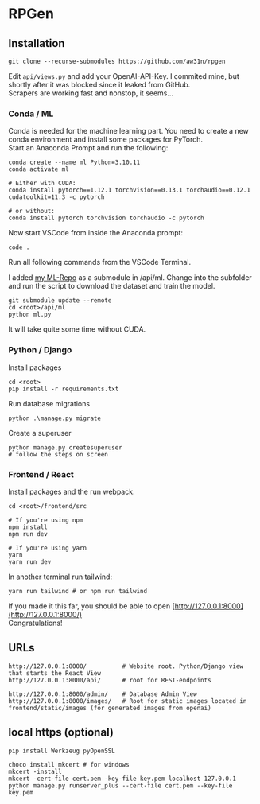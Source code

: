 # RPGen

## Installation

`git clone --recurse-submodules https://github.com/aw31n/rpgen`

Edit `api/views.py` and add your OpenAI-API-Key. I commited mine, but shortly after it was blocked since it leaked from GitHub.  
Scrapers are working fast and nonstop, it seems...

### Conda / ML

Conda is needed for the machine learning part. You need to create a new conda environment and install some packages for PyTorch.  
Start an Anaconda Prompt and run the following:

```
conda create --name ml Python=3.10.11
conda activate ml

# Either with CUDA:
conda install pytorch==1.12.1 torchvision==0.13.1 torchaudio==0.12.1 cudatoolkit=11.3 -c pytorch

# or without:
conda install pytorch torchvision torchaudio -c pytorch
```

Now start VSCode from inside the Anaconda prompt:

```
code .
```

Run all following commands from the VSCode Terminal.

I added [my ML-Repo](https://github.com/aw31n/ml-fashion-example`) as a submodule in /api/ml.
Change into the subfolder and run the script to download the dataset and train the model.

```
git submodule update --remote
cd <root>/api/ml
python ml.py
```

It will take quite some time without CUDA.

### Python / Django

Install packages

```
cd <root>
pip install -r requirements.txt
```

Run database migrations
```
python .\manage.py migrate 
```

Create a superuser
```
python manage.py createsuperuser
# follow the steps on screen
```

### Frontend / React

Install packages and the run webpack.

```
cd <root>/frontend/src

# If you're using npm
npm install
npm run dev

# If you're using yarn
yarn
yarn run dev
```

In another terminal run tailwind:

```
yarn run tailwind # or npm run tailwind
```

If you made it this far, you should be able to open [http://127.0.0.1:8000](http://127.0.0.1:8000/)  
Congratulations!

## URLs

```
http://127.0.0.1:8000/          # Website root. Python/Django view that starts the React View
http://127.0.0.1:8000/api/      # root for REST-endpoints

http://127.0.0.1:8000/admin/    # Database Admin View
http://127.0.0.1:8000/images/   # Root for static images located in frontend/static/images (for generated images from openai)
```

## local https (optional)

```
pip install Werkzeug pyOpenSSL
  
choco install mkcert # for windows
mkcert -install
mkcert -cert-file cert.pem -key-file key.pem localhost 127.0.0.1
python manage.py runserver_plus --cert-file cert.pem --key-file key.pem
```







